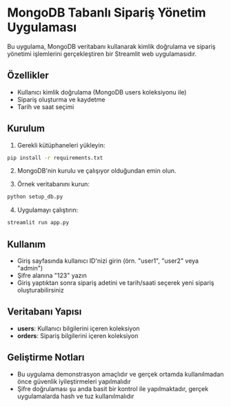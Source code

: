 # MongoDB Tabanlı Sipariş Yönetim Uygulaması

Bu uygulama, MongoDB veritabanı kullanarak kimlik doğrulama ve sipariş yönetimi işlemlerini gerçekleştiren bir Streamlit web uygulamasıdır.

## Özellikler

- Kullanıcı kimlik doğrulama (MongoDB users koleksiyonu ile)
- Sipariş oluşturma ve kaydetme
- Tarih ve saat seçimi

## Kurulum

1. Gerekli kütüphaneleri yükleyin:

```bash
pip install -r requirements.txt
```

2. MongoDB'nin kurulu ve çalışıyor olduğundan emin olun.

3. Örnek veritabanını kurun:

```bash
python setup_db.py
```

4. Uygulamayı çalıştırın:

```bash
streamlit run app.py
```

## Kullanım

- Giriş sayfasında kullanıcı ID'nizi girin (örn. "user1", "user2" veya "admin")
- Şifre alanına "123" yazın
- Giriş yaptıktan sonra sipariş adetini ve tarih/saati seçerek yeni sipariş oluşturabilirsiniz

## Veritabanı Yapısı

- **users**: Kullanıcı bilgilerini içeren koleksiyon
- **orders**: Sipariş bilgilerini içeren koleksiyon

## Geliştirme Notları

- Bu uygulama demonstrasyon amaçlıdır ve gerçek ortamda kullanılmadan önce güvenlik iyileştirmeleri yapılmalıdır
- Şifre doğrulaması şu anda basit bir kontrol ile yapılmaktadır, gerçek uygulamalarda hash ve tuz kullanılmalıdır
